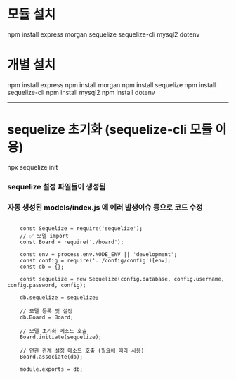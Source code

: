 # 모듈 설치
npm install express morgan sequelize sequelize-cli mysql2 dotenv

# 개별 설치
npm install express
npm install morgan
npm install sequelize
npm install sequelize-cli
npm install mysql2
npm install dotenv

---

# sequelize 초기화 (sequelize-cli 모듈 이용)
npx sequelize init

### sequelize 설정 파일들이 생성됨
### 자동 생성된 models/index.js 에 에러 발생이슈 등으로 코드 수정

```

    const Sequelize = require('sequelize');
    // ✅ 모델 import
    const Board = require('./board');              

    const env = process.env.NODE_ENV || 'development';
    const config = require('../config/config')[env];
    const db = {};

    const sequelize = new Sequelize(config.database, config.username, config.password, config);

    db.sequelize = sequelize;

    // 모델 등록 및 설정
    db.Board = Board;

    // 모델 초기화 메소드 호출
    Board.initiate(sequelize);

    // 연관 관계 설정 메소드 호출 (필요에 따라 사용)
    Board.associate(db);

    module.exports = db;


```
